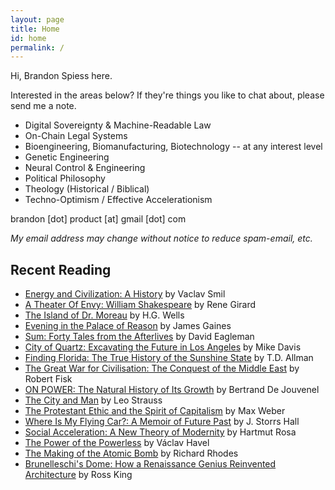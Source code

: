 ```yaml
---
layout: page
title: Home
id: home
permalink: /
---
```


Hi, Brandon Spiess here.

Interested in the areas below? If they're things you like to chat about, please send me a note.

- Digital Sovereignty & Machine-Readable Law
- On-Chain Legal Systems
- Bioengineering, Biomanufacturing, Biotechnology -- at any interest level
- Genetic Engineering
- Neural Control & Engineering
- Political Philosophy
- Theology (Historical / Biblical)
- Techno-Optimism / Effective Accelerationism

brandon [dot] product [at] gmail [dot] com

*My email address may change without notice to reduce spam-email, etc.*

## Recent Reading

- [Energy and Civilization: A History](https://a.co/d/dztFJca) by Vaclav Smil
- [A Theater Of Envy: William Shakespeare](https://a.co/d/3ReJnCv) by Rene Girard
- [The Island of Dr. Moreau](https://a.co/d/3YolLIb) by H.G. Wells
- [Evening in the Palace of Reason](https://a.co/d/89bwxKK) by James Gaines
- [Sum: Forty Tales from the Afterlives](https://a.co/d/hFKBuSi) by David Eagleman
- [City of Quartz: Excavating the Future in Los Angeles](https://a.co/d/c56gseN) by Mike Davis
- [Finding Florida: The True History of the Sunshine State](https://a.co/d/3Z9vq4D) by T.D. Allman
- [The Great War for Civilisation: The Conquest of the Middle East](https://a.co/d/iyHq3Hp) by Robert Fisk
- [ON POWER: The Natural History of Its Growth](https://a.co/d/6Y0EBXa) by Bertrand De Jouvenel
- [The City and Man](https://a.co/d/42JX7VO) by Leo Strauss
- [The Protestant Ethic and the Spirit of Capitalism](https://a.co/d/irsvm7X) by Max Weber
- [Where Is My Flying Car?: A Memoir of Future Past](https://www.goodreads.com/en/book/show/42036377) by J. Storrs Hall
- [Social Acceleration: A New Theory of Modernity](https://a.co/d/gbMQN1e) by Hartmut Rosa
- [The Power of the Powerless](https://a.co/d/5t0mluD) by Václav Havel
- [The Making of the Atomic Bomb](https://a.co/d/jjXpvvs) by Richard Rhodes
- [Brunelleschi's Dome: How a Renaissance Genius Reinvented Architecture](https://a.co/d/7lpw4bx) by Ross King



<style>
  .wrapper {
    max-width: 46em;
  }
</style>
